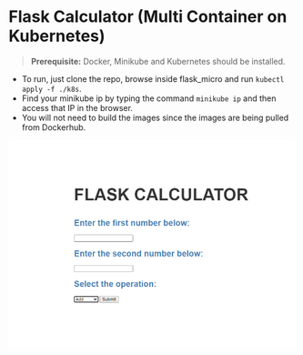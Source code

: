 # Flask Calculator (Multi Container on Kubernetes)

> **Prerequisite:** Docker, Minikube and Kubernetes should be installed.

- To run, just clone the repo, browse inside flask_micro and run `kubectl apply -f ./k8s`.
- Find your minikube ip by typing the command `minikube ip` and then access that IP in the browser. 
- You will not need to build the images since the images are being pulled from Dockerhub.


![alt text](https://github.com/anand-swaroop-git/flask_micro/blob/master/pngs/showform.PNG?raw=true)

